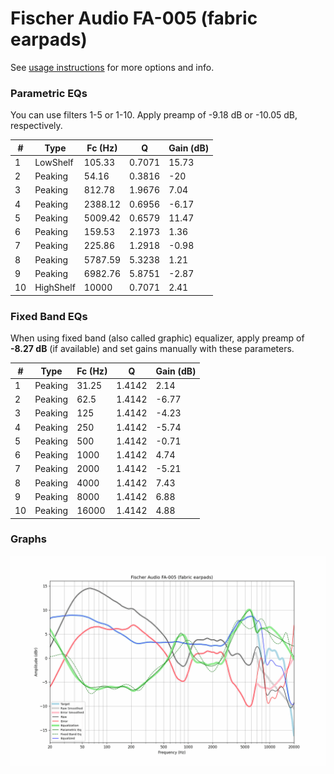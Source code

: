 # Fischer Audio FA-005 (fabric earpads)
See [usage instructions](https://github.com/jaakkopasanen/AutoEq#usage) for more options and info.

### Parametric EQs
You can use filters 1-5 or 1-10. Apply preamp of -9.18 dB or -10.05 dB, respectively.

|   # | Type      |   Fc (Hz) |      Q |   Gain (dB) |
|-----|-----------|-----------|--------|-------------|
|   1 | LowShelf  |    105.33 | 0.7071 |       15.73 |
|   2 | Peaking   |     54.16 | 0.3816 |      -20    |
|   3 | Peaking   |    812.78 | 1.9676 |        7.04 |
|   4 | Peaking   |   2388.12 | 0.6956 |       -6.17 |
|   5 | Peaking   |   5009.42 | 0.6579 |       11.47 |
|   6 | Peaking   |    159.53 | 2.1973 |        1.36 |
|   7 | Peaking   |    225.86 | 1.2918 |       -0.98 |
|   8 | Peaking   |   5787.59 | 5.3238 |        1.21 |
|   9 | Peaking   |   6982.76 | 5.8751 |       -2.87 |
|  10 | HighShelf |  10000    | 0.7071 |        2.41 |

### Fixed Band EQs
When using fixed band (also called graphic) equalizer, apply preamp of **-8.27 dB** (if available) and set gains manually with these parameters.

|   # | Type    |   Fc (Hz) |      Q |   Gain (dB) |
|-----|---------|-----------|--------|-------------|
|   1 | Peaking |     31.25 | 1.4142 |        2.14 |
|   2 | Peaking |     62.5  | 1.4142 |       -6.77 |
|   3 | Peaking |    125    | 1.4142 |       -4.23 |
|   4 | Peaking |    250    | 1.4142 |       -5.74 |
|   5 | Peaking |    500    | 1.4142 |       -0.71 |
|   6 | Peaking |   1000    | 1.4142 |        4.74 |
|   7 | Peaking |   2000    | 1.4142 |       -5.21 |
|   8 | Peaking |   4000    | 1.4142 |        7.43 |
|   9 | Peaking |   8000    | 1.4142 |        6.88 |
|  10 | Peaking |  16000    | 1.4142 |        4.88 |

### Graphs
![](./Fischer%20Audio%20FA-005%20(fabric%20earpads).png)

